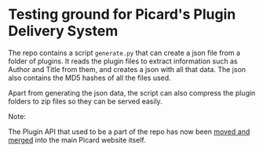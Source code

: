 # Testing ground for Picard's Plugin Delivery System

The repo contains a script `generate.py` that can create a json file from a folder of plugins. It reads the plugin files to extract information such as Author and Title from them, and creates a json with all that data. The json also contains the MD5 hashes of all the files used.

Apart from generating the json data, the script can also compress the plugin folders to zip files so they can be served easily.

Note: 

The Plugin API that used to be a part of the repo has now been [moved and merged](https://github.com/musicbrainz/picard-website/blob/master/views/api.py) into the main Picard website itself.
